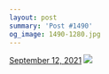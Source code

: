 ```yaml
---
layout: post
summary: 'Post #1490'
og_image: 1490-1280.jpg
---
```


<p>
  <time>
    <a href="/1490">September 12, 2021</a>
  </time>
  <a href="/1490">
    <img src="{{ site.assets_url }}/1490-640.jpg" srcset="{{ site.assets_url }}/1490-320.jpg 320w, {{ site.assets_url }}/1490-640.jpg 640w, {{ site.assets_url }}/1490-960.jpg 960w, {{ site.assets_url }}/1490-1280.jpg 1280w" sizes="(min-width: 700px) 50vw, calc(100vw - 2rem)" />
  </a>
</p>
